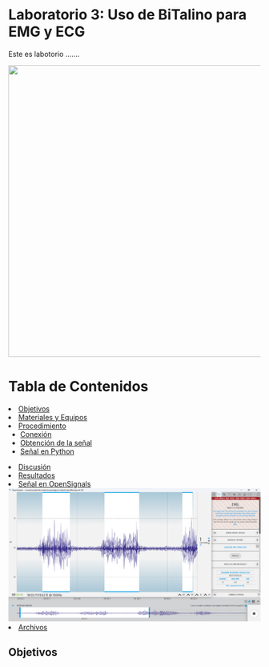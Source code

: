 <h1>Laboratorio 3: Uso de BiTalino para EMG y ECG</h1>
<p>Este es labotorio .......</p>
<img src="Imagenes/‌integrantes.jpg" width="884" height="582">

<h1>Tabla de Contenidos</h1>
<li> <a href="#Objetivos"> Objetivos </a> </li>    
<li> <a href="#materiales"> Materiales y Equipos </a> </li> 
<li> <a href="#proce"> Procedimiento  </a> 
<ul>
  <li> <a href="#conex"> Conexión  </a> </li> 
  <li> <a href="#obt"> Obtención de la señal  </a> </li> 
  <li> <a href="#señan"> Señal en Python </a> </li> 
</ul>
</li> 
<li> <a href="#disc"> Discusión </a> </li>
<li> <a href="#res"> Resultados </a> </li>  
<li> <a href="#señal"> Señal en OpenSignals </a> </li> 
<img src="Imagenes/emg_signal.png">
<li> <a href="#archiv"> Archivos </a> </li> 
<h2 id="Objetivos">Objetivos</h1>
